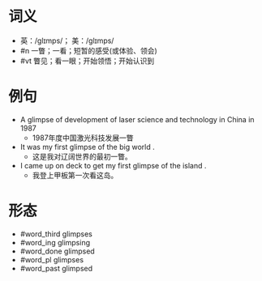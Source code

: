 # 词义
- 英：/ɡlɪmps/； 美：/ɡlɪmps/
- #n 一瞥；一看；短暂的感受(或体验、领会)
- #vt 瞥见；看一眼；开始领悟；开始认识到
# 例句
- A glimpse of development of laser science and technology in China in 1987
	- 1987年度中国激光科技发展一瞥
- It was my first glimpse of the big world .
	- 这是我对辽阔世界的最初一瞥。
- I came up on deck to get my first glimpse of the island .
	- 我登上甲板第一次看这岛。
# 形态
- #word_third glimpses
- #word_ing glimpsing
- #word_done glimpsed
- #word_pl glimpses
- #word_past glimpsed
